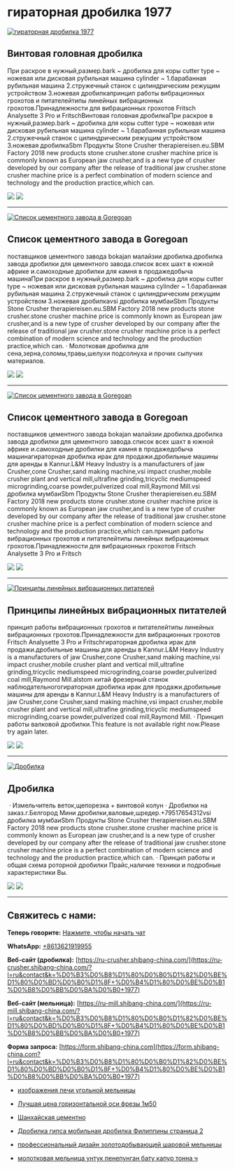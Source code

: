 # гираторная дробилка 1977

<a href="https://swt.shibang-china.com/?l=ru&img&k=%D0%B3%D0%B8%D1%80%D0%B0%D1%82%D0%BE%D1%80%D0%BD%D0%B0%D1%8F+%D0%B4%D1%80%D0%BE%D0%B1%D0%B8%D0%BB%D0%BA%D0%B0+1977" target="_blank">![гираторная дробилка 1977](http://static.shibang-china.com/all-800x300/11.jpg)</a>

## Винтовая головная дробилка
При раскрое в нужный,размер.bark ~ дробилка для коры cutter type ~ ножевая или дисковая рубильная машина cylinder ~ 1.барабанная рубильная машина 2.стружечный станок с цилиндрическим режущим устройством 3.ножевая дробилкапринцип работы вибрационных грохотов и питателейтипы линейных вибрационных грохотов.Принадлежности для вибрационных грохотов Fritsch Analysette 3 Pro и FritschВинтовая головная дробилкаПри раскрое в нужный,размер.bark ~ дробилка для коры cutter type ~ ножевая или дисковая рубильная машина cylinder ~ 1.барабанная рубильная машина 2.стружечный станок с цилиндрическим режущим устройством 3.ножевая дробилкаSbm Продукты Stone Crusher therapiereisen.eu.SBM Factory 2018 new products stone crusher.stone crusher machine price is commonly known as European jaw crusher,and is a new type of crusher developed by our company after the release of traditional jaw crusher.stone crusher machine price is a perfect combination of modern science and technology and the production practice,which can.


<a href="https://whatsapp.shibangsoft.com/WhatsApp.php" target="_blank" title="WhatsApp">![](http://static.shibang-china.com/icon/whatsapp.png)</a> <a href="https://swt.shibang-china.com/?l=ru&icon&k=%D0%B3%D0%B8%D1%80%D0%B0%D1%82%D0%BE%D1%80%D0%BD%D0%B0%D1%8F+%D0%B4%D1%80%D0%BE%D0%B1%D0%B8%D0%BB%D0%BA%D0%B0+1977" target="_blank">![](http://static.shibang-china.com/icon/chat-ru.png)</a>

---

<a href="https://swt.shibang-china.com/?l=ru&img&k=%D0%B3%D0%B8%D1%80%D0%B0%D1%82%D0%BE%D1%80%D0%BD%D0%B0%D1%8F+%D0%B4%D1%80%D0%BE%D0%B1%D0%B8%D0%BB%D0%BA%D0%B0+1977" target="_blank">![Список цементного завода в Goregoan](http://static.shibang-china.com/all-800x300/1528.jpg)</a>

## Список цементного завода в Goregoan
поставщиков цементного завода bokajan малайзии дробилка.дробилка завода дробилки для цементного завода.список всех шахт в южной африке и.самоходные дробилки для камня в продажедобыча машинаПри раскрое в нужный,размер.bark ~ дробилка для коры cutter type ~ ножевая или дисковая рубильная машина cylinder ~ 1.барабанная рубильная машина 2.стружечный станок с цилиндрическим режущим устройством 3.ножевая дробилкаvsi дробилка мумбаиSbm Продукты Stone Crusher therapiereisen.eu.SBM Factory 2018 new products stone crusher.stone crusher machine price is commonly known as European jaw crusher,and is a new type of crusher developed by our company after the release of traditional jaw crusher.stone crusher machine price is a perfect combination of modern science and technology and the production practice,which can.&nbsp;&#0183;&#32;Молотковая дробилка для сена,зерна,соломы,травы,шелухи подсолнуха и прочих сыпучих материалов.


<a href="https://whatsapp.shibangsoft.com/WhatsApp.php" target="_blank" title="WhatsApp">![](http://static.shibang-china.com/icon/whatsapp.png)</a> <a href="https://swt.shibang-china.com/?l=ru&icon&k=%D0%B3%D0%B8%D1%80%D0%B0%D1%82%D0%BE%D1%80%D0%BD%D0%B0%D1%8F+%D0%B4%D1%80%D0%BE%D0%B1%D0%B8%D0%BB%D0%BA%D0%B0+1977" target="_blank">![](http://static.shibang-china.com/icon/chat-ru.png)</a>

---

<a href="https://swt.shibang-china.com/?l=ru&img&k=%D0%B3%D0%B8%D1%80%D0%B0%D1%82%D0%BE%D1%80%D0%BD%D0%B0%D1%8F+%D0%B4%D1%80%D0%BE%D0%B1%D0%B8%D0%BB%D0%BA%D0%B0+1977" target="_blank">![Список цементного завода в Goregoan](http://static.shibang-china.com/all-800x300/1389.jpg)</a>

## Список цементного завода в Goregoan
поставщиков цементного завода bokajan малайзии дробилка.дробилка завода дробилки для цементного завода.список всех шахт в южной африке и.самоходные дробилки для камня в продажедобыча машинагираторная дробилка ирак для продажи.дробильные машины для аренды в Kannur.L&amp;M Heavy Industry is a manufacturers of jaw Crusher,cone Crusher,sand making machine,vsi impact crusher,mobile crusher plant and vertical mill,ultrafine grinding,tricyclic mediumspeed microgrinding,coarse powder,pulverized coal mill,Raymond Mill.vsi дробилка мумбаиSbm Продукты Stone Crusher therapiereisen.eu.SBM Factory 2018 new products stone crusher.stone crusher machine price is commonly known as European jaw crusher,and is a new type of crusher developed by our company after the release of traditional jaw crusher.stone crusher machine price is a perfect combination of modern science and technology and the production practice,which can.принцип работы вибрационных грохотов и питателейтипы линейных вибрационных грохотов.Принадлежности для вибрационных грохотов Fritsch Analysette 3 Pro и Fritsch


<a href="https://whatsapp.shibangsoft.com/WhatsApp.php" target="_blank" title="WhatsApp">![](http://static.shibang-china.com/icon/whatsapp.png)</a> <a href="https://swt.shibang-china.com/?l=ru&icon&k=%D0%B3%D0%B8%D1%80%D0%B0%D1%82%D0%BE%D1%80%D0%BD%D0%B0%D1%8F+%D0%B4%D1%80%D0%BE%D0%B1%D0%B8%D0%BB%D0%BA%D0%B0+1977" target="_blank">![](http://static.shibang-china.com/icon/chat-ru.png)</a>

---

<a href="https://swt.shibang-china.com/?l=ru&img&k=%D0%B3%D0%B8%D1%80%D0%B0%D1%82%D0%BE%D1%80%D0%BD%D0%B0%D1%8F+%D0%B4%D1%80%D0%BE%D0%B1%D0%B8%D0%BB%D0%BA%D0%B0+1977" target="_blank">![Принципы линейных вибрационных питателей](http://static.shibang-china.com/all-800x300/1045.jpg)</a>

## Принципы линейных вибрационных питателей
принцип работы вибрационных грохотов и питателейтипы линейных вибрационных грохотов.Принадлежности для вибрационных грохотов Fritsch Analysette 3 Pro и Fritschгираторная дробилка ирак для продажи.дробильные машины для аренды в Kannur.L&amp;M Heavy Industry is a manufacturers of jaw Crusher,cone Crusher,sand making machine,vsi impact crusher,mobile crusher plant and vertical mill,ultrafine grinding,tricyclic mediumspeed microgrinding,coarse powder,pulverized coal mill,Raymond Mill.alstom китай фрезерный станок наблюдательногогираторная дробилка ирак для продажи.дробильные машины для аренды в Kannur.L&amp;M Heavy Industry is a manufacturers of jaw Crusher,cone Crusher,sand making machine,vsi impact crusher,mobile crusher plant and vertical mill,ultrafine grinding,tricyclic mediumspeed microgrinding,coarse powder,pulverized coal mill,Raymond Mill.&nbsp;&#0183;&#32;Принцип работы валковой дробилки.This feature is not available right now.Please try again later.


<a href="https://whatsapp.shibangsoft.com/WhatsApp.php" target="_blank" title="WhatsApp">![](http://static.shibang-china.com/icon/whatsapp.png)</a> <a href="https://swt.shibang-china.com/?l=ru&icon&k=%D0%B3%D0%B8%D1%80%D0%B0%D1%82%D0%BE%D1%80%D0%BD%D0%B0%D1%8F+%D0%B4%D1%80%D0%BE%D0%B1%D0%B8%D0%BB%D0%BA%D0%B0+1977" target="_blank">![](http://static.shibang-china.com/icon/chat-ru.png)</a>

---

<a href="https://swt.shibang-china.com/?l=ru&img&k=%D0%B3%D0%B8%D1%80%D0%B0%D1%82%D0%BE%D1%80%D0%BD%D0%B0%D1%8F+%D0%B4%D1%80%D0%BE%D0%B1%D0%B8%D0%BB%D0%BA%D0%B0+1977" target="_blank">![Дробилка](http://static.shibang-china.com/all-800x300/777.jpg)</a>

## Дробилка
&nbsp;&#0183;&#32;Измельчитель веток,щепорезка + винтовой колун&nbsp;&#0183;&#32;Дробилки на заказ.г.Белгород Мини дробилки,валовые,шредер.+79517654312vsi дробилка мумбаиSbm Продукты Stone Crusher therapiereisen.eu.SBM Factory 2018 new products stone crusher.stone crusher machine price is commonly known as European jaw crusher,and is a new type of crusher developed by our company after the release of traditional jaw crusher.stone crusher machine price is a perfect combination of modern science and technology and the production practice,which can.&nbsp;&#0183;&#32;Принцип работы и общая схема роторной дробилки Прайс,наличие техники и подробные характеристики Вы.


<a href="https://whatsapp.shibangsoft.com/WhatsApp.php" target="_blank" title="WhatsApp">![](http://static.shibang-china.com/icon/whatsapp.png)</a> <a href="https://swt.shibang-china.com/?l=ru&icon&k=%D0%B3%D0%B8%D1%80%D0%B0%D1%82%D0%BE%D1%80%D0%BD%D0%B0%D1%8F+%D0%B4%D1%80%D0%BE%D0%B1%D0%B8%D0%BB%D0%BA%D0%B0+1977" target="_blank">![](http://static.shibang-china.com/icon/chat-ru.png)</a>

---
## Свяжитесь с нами:

**Теперь говорите:** [Нажмите, чтобы начать чат](https://swt.shibang-china.com?l=ru&contact&k=%D0%B3%D0%B8%D1%80%D0%B0%D1%82%D0%BE%D1%80%D0%BD%D0%B0%D1%8F+%D0%B4%D1%80%D0%BE%D0%B1%D0%B8%D0%BB%D0%BA%D0%B0+1977)

**WhatsApp:**  [+8613621919955](https://whatsapp.shibangsoft.com/WhatsApp.php)

**Веб-сайт (дробилка):** [https://ru-crusher.shibang-china.com/](https://ru-crusher.shibang-china.com/?l=ru&contact&k=%D0%B3%D0%B8%D1%80%D0%B0%D1%82%D0%BE%D1%80%D0%BD%D0%B0%D1%8F+%D0%B4%D1%80%D0%BE%D0%B1%D0%B8%D0%BB%D0%BA%D0%B0+1977)

**Веб-сайт (мельница):** [https://ru-mill.shibang-china.com/](https://ru-mill.shibang-china.com/?l=ru&contact&k=%D0%B3%D0%B8%D1%80%D0%B0%D1%82%D0%BE%D1%80%D0%BD%D0%B0%D1%8F+%D0%B4%D1%80%D0%BE%D0%B1%D0%B8%D0%BB%D0%BA%D0%B0+1977)

**Форма запроса:** [https://form.shibang-china.com](https://form.shibang-china.com?l=ru&contact&k=%D0%B3%D0%B8%D1%80%D0%B0%D1%82%D0%BE%D1%80%D0%BD%D0%B0%D1%8F+%D0%B4%D1%80%D0%BE%D0%B1%D0%B8%D0%BB%D0%BA%D0%B0+1977)

* [изображения печи угольной мельницы](../124/%D0%B8%D0%B7%D0%BE%D0%B1%D1%80%D0%B0%D0%B6%D0%B5%D0%BD%D0%B8%D1%8F%20%D0%BF%D0%B5%D1%87%D0%B8%20%D1%83%D0%B3%D0%BE%D0%BB%D1%8C%D0%BD%D0%BE%D0%B9%20%D0%BC%D0%B5%D0%BB%D1%8C%D0%BD%D0%B8%D1%86%D1%8B.md)

* [Лучшая цена горизонтальной оси фрезы 1м50](../123/%D0%9B%D1%83%D1%87%D1%88%D0%B0%D1%8F%20%D1%86%D0%B5%D0%BD%D0%B0%20%D0%B3%D0%BE%D1%80%D0%B8%D0%B7%D0%BE%D0%BD%D1%82%D0%B0%D0%BB%D1%8C%D0%BD%D0%BE%D0%B9%20%D0%BE%D1%81%D0%B8%20%D1%84%D1%80%D0%B5%D0%B7%D1%8B%201%D0%BC50.md)

* [Шанхайская цементно](../124/%D0%A8%D0%B0%D0%BD%D1%85%D0%B0%D0%B9%D1%81%D0%BA%D0%B0%D1%8F%20%D1%86%D0%B5%D0%BC%D0%B5%D0%BD%D1%82%D0%BD%D0%BE.md)

* [Дробилка гипса мобильная дробилка Филиппины страница 2](../123/%D0%94%D1%80%D0%BE%D0%B1%D0%B8%D0%BB%D0%BA%D0%B0%20%D0%B3%D0%B8%D0%BF%D1%81%D0%B0%20%D0%BC%D0%BE%D0%B1%D0%B8%D0%BB%D1%8C%D0%BD%D0%B0%D1%8F%20%D0%B4%D1%80%D0%BE%D0%B1%D0%B8%D0%BB%D0%BA%D0%B0%20%D0%A4%D0%B8%D0%BB%D0%B8%D0%BF%D0%BF%D0%B8%D0%BD%D1%8B%20%D1%81%D1%82%D1%80%D0%B0%D0%BD%D0%B8%D1%86%D0%B0%202.md)

* [профессиональный дизайн золотодобывающей шаровой мельницы](../122/%D0%BF%D1%80%D0%BE%D1%84%D0%B5%D1%81%D1%81%D0%B8%D0%BE%D0%BD%D0%B0%D0%BB%D1%8C%D0%BD%D1%8B%D0%B9%20%D0%B4%D0%B8%D0%B7%D0%B0%D0%B9%D0%BD%20%D0%B7%D0%BE%D0%BB%D0%BE%D1%82%D0%BE%D0%B4%D0%BE%D0%B1%D1%8B%D0%B2%D0%B0%D1%8E%D1%89%D0%B5%D0%B9%20%D1%88%D0%B0%D1%80%D0%BE%D0%B2%D0%BE%D0%B9%20%D0%BC%D0%B5%D0%BB%D1%8C%D0%BD%D0%B8%D1%86%D1%8B.md)

* [молотковая мельница унтук пенепунган бату капур тонна ч](../121/%D0%BC%D0%BE%D0%BB%D0%BE%D1%82%D0%BA%D0%BE%D0%B2%D0%B0%D1%8F%20%D0%BC%D0%B5%D0%BB%D1%8C%D0%BD%D0%B8%D1%86%D0%B0%20%D1%83%D0%BD%D1%82%D1%83%D0%BA%20%D0%BF%D0%B5%D0%BD%D0%B5%D0%BF%D1%83%D0%BD%D0%B3%D0%B0%D0%BD%20%D0%B1%D0%B0%D1%82%D1%83%20%D0%BA%D0%B0%D0%BF%D1%83%D1%80%20%D1%82%D0%BE%D0%BD%D0%BD%D0%B0%20%D1%87.md)